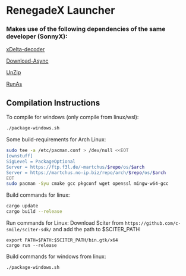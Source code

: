 # RenegadeX Launcher

### Makes use of the following dependencies of the same developer (SonnyX):

[xDelta-decoder](https://github.com/SonnyX/xdelta-decoder-rust)

[Download-Async](https://github.com/SonnyX/download-async)

[UnZip](https://github.com/SonnyX/unzip-rs)

[RunAs](https://github.com/SonnyX/rust-runas)

## Compilation Instructions
To compile for windows (only compile from linux/wsl):
```bash
./package-windows.sh
```

Some build-requirements for Arch Linux:
```bash
sudo tee -a /etc/pacman.conf > /dev/null <<EOT
[ownstuff]
SigLevel = PackageOptional
Server = https://ftp.f3l.de/~martchus/$repo/os/$arch
Server = https://martchus.no-ip.biz/repo/arch/$repo/os/$arch
EOT
sudo pacman -Syu cmake gcc pkgconf wget openssl mingw-w64-gcc
```

Build commands for linux:
```bash
cargo update
cargo build --release
```

Run commands for Linux:
Download Sciter from `https://github.com/c-smile/sciter-sdk/` and add the path to $SCITER_PATH
```
export PATH=$PATH:$SCITER_PATH/bin.gtk/x64
cargo run --release
```

Build commands for windows from linux:
```bash
./package-windows.sh
```
